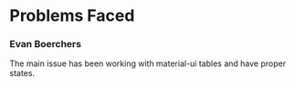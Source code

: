 # Problems Faced
### Evan Boerchers
The main issue has been working with material-ui tables and have proper states.

